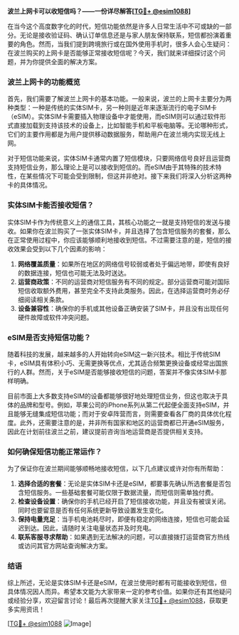 **波兰上网卡可以收短信吗？——一份详尽解答[[TG💪+ @esim1088](https://t.me/s/esim1088)]**

在当今这个高度数字化的时代，短信功能依然是许多人日常生活中不可或缺的一部分。无论是接收验证码、确认订单信息还是与家人朋友保持联系，短信都扮演着重要的角色。然而，当我们提到跨境旅行或在国外使用手机时，很多人会心生疑问：在波兰购买的上网卡是否能够正常接收短信呢？今天，我们就来详细探讨这个问题，并为你提供全面的解决方案。

### 波兰上网卡的功能概览

首先，我们需要了解波兰上网卡的基本功能。一般来说，波兰的上网卡主要分为两种类型：一种是传统的实体SIM卡，另一种则是近年来逐渐流行的电子SIM卡（eSIM）。实体SIM卡需要插入物理设备中才能使用，而eSIM则可以通过软件形式直接加载到支持该技术的设备上，比如智能手机和平板电脑等。无论哪种形式，它们的主要作用都是为用户提供移动数据服务，帮助用户在波兰境内实现无线上网。

对于短信功能来说，实体SIM卡通常内置了短信模块，只要网络信号良好且运营商支持短信业务，那么理论上是可以接收到短信的。而eSIM由于其特殊的技术特性，在某些情况下可能会受到限制，但这并非绝对。接下来我们将深入分析这两种卡的具体情况。

### 实体SIM卡能否接收短信？

实体SIM卡作为传统意义上的通信工具，其核心功能之一就是支持短信的发送与接收。如果你在波兰购买了一张实体SIM卡，并且选择了包含短信服务的套餐，那么在正常使用过程中，你应该能够顺利地接收到短信。不过需要注意的是，短信的接收效果会受到以下几个因素的影响：

1. **网络覆盖质量**：如果所在地区的网络信号较弱或者处于偏远地带，即使有良好的数据连接，短信也可能无法及时送达。
2. **运营商政策**：不同的运营商对短信服务有不同的规定。部分运营商可能对国际短信收取额外费用，甚至完全不支持此类服务。因此，在选择运营商时务必仔细阅读相关条款。
3. **设备兼容性**：确保你的手机或其他设备正确安装了SIM卡，并且没有出现任何硬件故障或软件冲突问题。

### eSIM是否支持短信功能？

随着科技的发展，越来越多的人开始转向eSIM这一新兴技术。相比于传统SIM卡，eSIM具有体积小巧、无需更换等优点，尤其适合频繁更换设备或经常出国旅行的人群。然而，关于eSIM是否能够接收短信的问题，答案并不像实体SIM卡那样明确。

目前市面上大多数支持eSIM的设备都能够很好地处理短信业务，但这也取决于具体的品牌和型号。例如，苹果公司的iPhone系列从第二代起便全面支持eSIM，并且能够无缝集成短信功能；而对于安卓阵营而言，则需要查看各厂商的具体优化程度。此外，还需要注意的是，并非所有国家和地区的运营商都已开通eSIM服务，因此在计划前往波兰之前，建议提前咨询当地运营商是否提供相关支持。

### 如何确保短信功能正常运作？

为了保证你在波兰期间能够顺畅地接收短信，以下几点建议或许对你有所帮助：

1. **选择合适的套餐**：无论是实体SIM卡还是eSIM，都要事先确认所选套餐是否包含短信服务。一些基础套餐可能仅限于数据流量，而短信则需单独付费。
2. **检查设备设置**：确保你的手机已经开启了短信接收功能，并且没有被误关闭。同时也要留意是否有任何系统更新导致设置发生变化。
3. **保持电量充足**：当手机电池耗尽时，即便有稳定的网络连接，短信也可能会延迟到达。因此，请随时关注电量状态并及时充电。
4. **联系客服寻求帮助**：如果遇到无法解决的问题，可以直接拨打运营商官方热线或访问其官方网站查询解决方案。

### 结语

综上所述，无论是实体SIM卡还是eSIM，在波兰使用时都有可能接收到短信，但具体情况因人而异。希望本文能为大家带来一定的参考价值。如果你还有其他疑问或经验分享，欢迎留言讨论！最后再次提醒大家关注[TG💪+ @esim1088](https://t.me/s/esim1088)，获取更多实用资讯！

[[TG💪+ @esim1088](https://t.me/s/esim1088) ![Image](https://i.postimg.cc/4NQfJmqS/Snipaste-2025-05-13-00-14-12.png)]